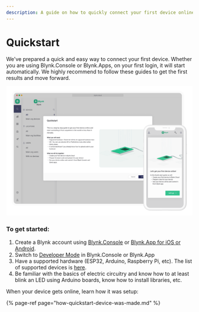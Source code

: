 ```yaml
---
description: A guide on how to quickly connect your first device online
---
```


# Quickstart

We've prepared a quick and easy way to connect your first device. Whether you are using Blynk.Console or Blynk.Apps, on your first login, it will start automatically. We highly recommend to follow these guides to get the first results and move forward. 

![](../../.gitbook/assets/quickstart.png)

### To get started:

1. Create a Blynk account using [Blynk.Console](https://docs.blynk.io/en/blynk.console/console-overview) or [Blynk.App for iOS or Android](../../downloads/blynk-apps-for-ios-and-android.md).
2. Switch to [Developer Mode](../developer-mode.md) in Blynk.Console or Blynk.App
3. Have a supported hardware \(ESP32, Arduino, Raspberry Pi, etc\). The list of supported devices is [here](../../blynk.edgent/supported-boards.md).
4. Be familiar with  the basics of electric circuitry and know how to at least blink an LED using Arduino boards, know how to install libraries, etc.

When your device gets online,  learn how it was setup:

{% page-ref page="how-quickstart-device-was-made.md" %}





